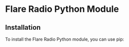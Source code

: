 # Flare Radio Python Module

## Installation

To install the Flare Radio Python module, you can use pip:
